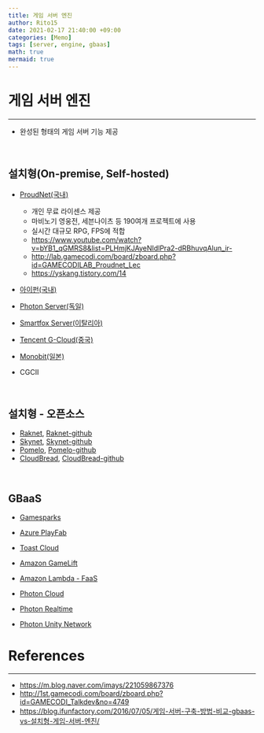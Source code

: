```yaml
---
title: 게임 서버 엔진
author: Rito15
date: 2021-02-17 21:40:00 +09:00
categories: [Memo]
tags: [server, engine, gbaas]
math: true
mermaid: true
---
```


# 게임 서버 엔진
---
- 완성된 형태의 게임 서버 기능 제공

<br>

## 설치형(On-premise, Self-hosted)
- [ProudNet(국내)](http://proudnet.com/)
  - 개인 무료 라이센스 제공
  - 마비노기 영웅전, 세븐나이츠 등 190여개 프로젝트에 사용
  - 실시간 대규모 RPG, FPS에 적합
  - <https://www.youtube.com/watch?v=bYB1_qGMRS8&list=PLHmjKJAyeNIdlPra2-dRBhuvqAlun_ir->
  - <http://lab.gamecodi.com/board/zboard.php?id=GAMECODILAB_Proudnet_Lec>
  - <https://yskang.tistory.com/14>

- [아이펀(국내)](https://www.ifunfactory.com/)
- [Photon Server(독일)](https://www.photonengine.com/ko-KR/Server)
- [Smartfox Server(이탈리아)](https://www.smartfoxserver.com/)
- [Tencent G-Cloud(중국)](https://intl.cloud.tencent.com/ko/act/solution/game)
- [Monobit(일본)](http://www.monobitengine.com/)
- CGCII

<br>

## 설치형 - 오픈소스
- [Raknet](http://www.jenkinssoftware.com/), [Raknet-github](https://github.com/facebookarchive/RakNet)
- [Skynet](https://www.skynet.net/), [Skynet-github](https://github.com/cloudwu/skynet)
- [Pomelo](), [Pomelo-github](https://github.com/NetEase/pomelo)
- [CloudBread](http://cloudbreadproject.github.io/CloudBread.github.io/), [CloudBread-github](https://github.com/CloudBreadProject/CloudBread)

<br>

## GBaaS
- [Gamesparks](https://www.gamesparks.com/)
- [Azure PlayFab](https://azure.microsoft.com/ko-kr/services/playfab/)
- [Toast Cloud](https://www.toast.com/kr/service)

- [Amazon GameLift](https://aws.amazon.com/ko/gamelift/)
- [Amazon Lambda - FaaS](https://aws.amazon.com/ko/lambda/)

- [Photon Cloud](https://www.photonengine.com/ko-KR/Photon)
- [Photon Realtime](https://www.photonengine.com/ko-KR/Realtime)
- [Photon Unity Network](https://www.photonengine.com/ko-KR/PUN)


# References
---
- <https://m.blog.naver.com/imays/221059867376>
- <http://1st.gamecodi.com/board/zboard.php?id=GAMECODI_Talkdev&no=4749>
- <https://blog.ifunfactory.com/2016/07/05/게임-서버-구축-방법-비교-gbaas-vs-설치형-게임-서버-엔진/>
